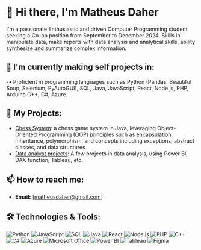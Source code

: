 # 👋 Hi there, I'm Matheus Daher

I'm a passionate Enthusiastic and driven Computer Programming student seeking a Co-op position from September to December 2024. Skills in manipulate data, make reports with data analysis and analytical skills, ability synthesize and summarize complex information.

## 🌱 I'm currently making self projects in:
-•	Proficient in programming languages such as Python (Pandas, Beautiful Soup, Selenium, PyAutoGUI), SQL, Java, JavaScript, React, Node.js, PHP, Arduino C++, C#, Azure.

## 💼 My Projects:
- [Chess System](https://github.com/mthsdaher/chess-java): a chess game system in Java, leveraging Object-Oriented Programming (OOP) principles such as encapsulation, inheritance, polymorphism, and concepts including exceptions, abstract classes, and data structures.
- [Data analyst projects](https://github.com/mthsdaher/Data-Analyst): A few projects in data analysis, using Power BI, DAX function, Tableau, etc.

## 📫 How to reach me:
- **Email:** [matheusdaher@gmail.com]

## 🛠️ Technologies & Tools:
<p>
  <img src="https://img.shields.io/badge/-Python-3776AB?style=flat&logo=python&logoColor=white" alt="Python" />
  <img src="https://img.shields.io/badge/-JavaScript-F7DF1E?style=flat&logo=javascript&logoColor=black" alt="JavaScript" />
  <img src="https://img.shields.io/badge/-SQL-4479A1?style=flat&logo=postgresql&logoColor=white" alt="SQL" />
  <img src="https://img.shields.io/badge/-Java-007396?style=flat&logo=java&logoColor=white" alt="Java" />
  <img src="https://img.shields.io/badge/-React-61DAFB?style=flat&logo=react&logoColor=black" alt="React" />
  <img src="https://img.shields.io/badge/-Node.js-8CC84B?style=flat&logo=node.js&logoColor=white" alt="Node.js" />
  <img src="https://img.shields.io/badge/-PHP-777BB4?style=flat&logo=php&logoColor=white" alt="PHP" />
  <img src="https://img.shields.io/badge/-C++-00599C?style=flat&logo=c%2b%2b&logoColor=white" alt="C++" />
  <img src="https://img.shields.io/badge/-C%23-239120?style=flat&logo=csharp&logoColor=white" alt="C#" />
  <img src="https://img.shields.io/badge/-Azure-0089D6?style=flat&logo=microsoftazure&logoColor=white" alt="Azure" />
  <img src="https://img.shields.io/badge/-Microsoft%20Office-D83B01?style=flat&logo=microsoftoffice&logoColor=white" alt="Microsoft Office" />
  <img src="https://img.shields.io/badge/-Power%20BI-F2C94C?style=flat&logo=powerbi&logoColor=black" alt="Power BI" />
  <img src="https://img.shields.io/badge/-Tableau-E97627?style=flat&logo=tableau&logoColor=white" alt="Tableau" />
  <img src="https://img.shields.io/badge/-Figma-F24E1E?style=flat&logo=figma&logoColor=white" alt="Figma" />
</p>





